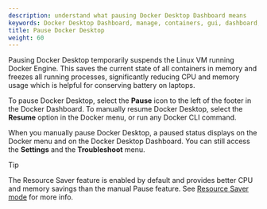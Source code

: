 ```yaml
---
description: understand what pausing Docker Desktop Dashboard means
keywords: Docker Desktop Dashboard, manage, containers, gui, dashboard, pause, user manual
title: Pause Docker Desktop
weight: 60
---
```


Pausing Docker Desktop temporarily suspends the Linux VM running Docker Engine. This saves the current state of all containers in memory and freezes all running processes, significantly reducing CPU and memory usage which is helpful for conserving battery on laptops.

To pause Docker Desktop, select the **Pause** icon to the left of the footer in the Docker Dashboard. To manually resume Docker Desktop, select the **Resume** option in the Docker menu, or run any Docker CLI command.

When you manually pause Docker Desktop, a paused status displays on the Docker menu and on the Docker Desktop Dashboard. You can still access the **Settings** and the **Troubleshoot** menu.

> [!TIP]
>
> The Resource Saver feature is enabled by default and provides better CPU and memory savings than the manual Pause feature. See [Resource Saver mode](resource-saver.md) for more info.
